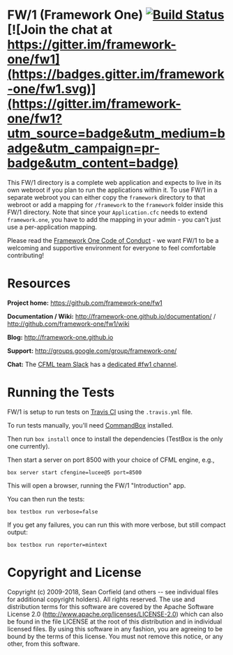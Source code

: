 # FW/1 (Framework One) [![Build Status](https://travis-ci.org/framework-one/fw1.png)](https://travis-ci.org/framework-one/fw1) [![Join the chat at https://gitter.im/framework-one/fw1](https://badges.gitter.im/framework-one/fw1.svg)](https://gitter.im/framework-one/fw1?utm_source=badge&utm_medium=badge&utm_campaign=pr-badge&utm_content=badge)

This FW/1 directory is a complete web application and expects to live in its own
webroot if you plan to run the applications within it. To use FW/1 in a separate
webroot you can either copy the `framework` directory to that webroot or add a mapping
for `/framework` to the `framework` folder inside this FW/1 directory. Note that since
your `Application.cfc` needs to extend `framework.one`, you have to add the mapping
in your admin - you can't just use a per-application mapping.

Please read the [Framework One Code of Conduct](https://github.com/framework-one/fw1/blob/develop/CODE_OF_CONDUCT.md) - we want FW/1 to be a welcoming and supportive environment for everyone to feel comfortable contributing!

# Resources

**Project home:** https://github.com/framework-one/fw1

**Documentation / Wiki:** http://framework-one.github.io/documentation/ / http://github.com/framework-one/fw1/wiki

**Blog:** http://framework-one.github.io

**Support:** http://groups.google.com/group/framework-one/

**Chat:** The [CFML team Slack](http://cfml-slack.herokuapp.com) has a [dedicated #fw1 channel](https://cfml.slack.com/messages/fw1/).

# Running the Tests

FW/1 is setup to run tests on [Travis CI](https://travis-ci.org/framework-one/fw1) using the `.travis.yml` file.

To run tests manually, you'll need [CommandBox](https://www.ortussolutions.com/products/commandbox) installed.

Then run `box install` once to install the dependencies (TestBox is the only one currently).

Then start a server on port 8500 with your choice of CFML engine, e.g.,

    box server start cfengine=lucee@5 port=8500

This will open a browser, running the FW/1 "Introduction" app.

You can then run the tests:

    box testbox run verbose=false

If you get any failures, you can run this with more verbose, but still compact output:

    box testbox run reporter=mintext

# Copyright and License

Copyright (c) 2009-2018, Sean Corfield (and others -- see individual files for additional copyright holders). All rights reserved.
The use and distribution terms for this software are covered by the Apache Software License 2.0 (http://www.apache.org/licenses/LICENSE-2.0) which can also be found in the file LICENSE at the root of this distribution and in individual licensed files.
By using this software in any fashion, you are agreeing to be bound by the terms of this license. You must not remove this notice, or any other, from this software.